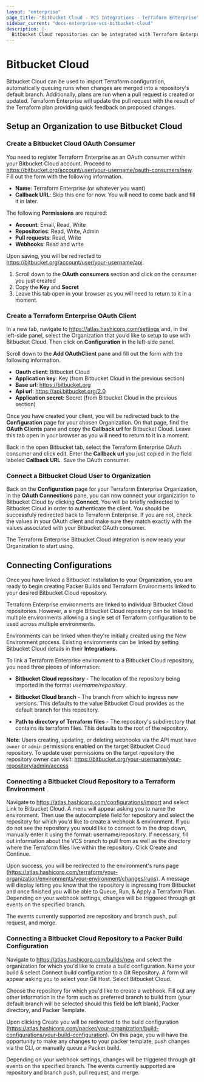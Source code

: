 ```yaml
---
layout: "enterprise"
page_title: "Bitbucket Cloud - VCS Integrations - Terraform Enterprise"
sidebar_current: "docs-enterprise-vcs-bitbucket-cloud"
description: |-
  Bitbucket Cloud repositories can be integrated with Terraform Enterprise by using push command.
---
```

# Bitbucket Cloud

Bitbucket Cloud can be used to import Terraform configuration, automatically
queuing runs when changes are merged into a repository's default branch.
Additionally, plans are run when a pull request is created or updated. Terraform
Enterprise will update the pull request with the result of the Terraform plan
providing quick feedback on proposed changes.

## Setup an Organization to use Bitbucket Cloud

### Create a Bitbucket Cloud OAuth Consumer

You need to register Terraform Enterprise as an OAuth consumer within your Bitbucket Cloud account. Proceed to https://bitbucket.org/account/user/your-username/oauth-consumers/new. Fill out the form with the following information.

- **Name**: Terraform Enterprise (or whatever you want)
- **Callback URL**: Skip this one for now. You will need to come back and fill it in later.

The following **Permissions** are required:

- **Account**: Email, Read, Write
- **Repositories**: Read, Write, Admin
- **Pull requests**: Read, Write
- **Webhooks**: Read and write

Upon saving, you will be redirected to https://bitbucket.org/account/user/your-username/api. 

1. Scroll down to the **OAuth consumers** section and click on the consumer you just created
2. Copy the **Key** and **Secret**
3. Leave this tab open in your browser as you will need to return to it in a moment.

### Create a Terraform Enterprise OAuth Client

In a new tab, navigate to https://atlas.hashicorp.com/settings and, in the left-side panel, select the Organization that you’d like to setup to use with Bitbucket Cloud. Then click on **Configuration** in the left-side panel.

Scroll down to the **Add OAuthClient** pane and fill out the form with the following information.

- **Oauth client**: Bitbucket Cloud
- **Application key**: Key (from Bitbucket Cloud in the previous section)
- **Base url**: https://bitbucket.org
- **Api url**: https://api.bitbucket.org/2.0
- **Application secret**: Secret (from Bitbucket Cloud in the previous section)

Once you have created your client, you will be redirected back to the **Configuration** page for your chosen Organization. On that page, find the **OAuth Clients** pane and copy the **Callback url** for Bitbucket Cloud. Leave this tab open in your browser as you will need to return to it in a moment.

Back in the open Bitbucket tab, select the Terraform Enterprise OAuth consumer and click edit. Enter the **Callback url** you just copied in the field labeled **Callback URL**. Save the OAuth consumer.

### Connect a Bitbucket Cloud User to Organization

Back on the **Configuration** page for your Terraform Enterprise Organization, in the **OAuth Connections** pane, you can now connect your organization to Bitbucket Cloud by clicking **Connect**. You will be briefly redirected to Bitbucket Cloud in order to authenticate the client. You should be successfuly redirected back to Terraform Enterprise. If you are not, check the values in your OAuth client and make sure they match exactly with the values associated with your Bitbucket OAuth consumer.

The Terraform Enterprise Bitbucket Cloud integration is now ready your Organization to start using.

## Connecting Configurations

Once you have linked a Bitbucket installation to your Organization,
you are ready to begin creating Packer Builds and Terraform Environments linked
to your desired Bitbucket Cloud repository.

Terraform Enterprise environments are linked to individual Bitbucket Cloud repositories.
However, a single Bitbucket Cloud repository can be linked to multiple environments
allowing a single set of Terraform configuration to be used across multiple
environments.

Environments can be linked when they're initially created using the New
Environment process. Existing environments can be linked by setting Bitbucket Cloud
details in their **Integrations**.

To link a Terraform Enterprise environment to a Bitbucket Cloud repository, you need
three pieces of information:

- **Bitbucket Cloud repository** - The location of the repository being imported in the
format _username/repository_.

- **Bitbucket Cloud branch** - The branch from which to ingress new versions. This
defaults to the value Bitbucket Cloud provides as the default branch for this repository.

- **Path to directory of Terraform files** - The repository's subdirectory that
contains its terraform files. This defaults to the root of the repository.

**Note**: Users creating, updating, or deleting webhooks via the API must have `owner` or `admin` permissions enabled on the target Bitbucket Cloud repository. To update user permissions on the target repository the repository owner can visit: https://bitbucket.org/your-username/your-repository/admin/access

### Connecting a Bitbucket Cloud Repository to a Terraform Environment

Navigate to https://atlas.hashicorp.com/configurations/import and select Link to Bitbucket Cloud. A menu will appear asking you to name the environment. Then use the autocomplete field for repository and select the repository for which you'd like to create a webhook & environment. If you do not see the repository you would like to connect to in the drop down, manually enter it using the format: username/repository. If necessary, fill out information about the VCS branch to pull from as well as the directory where the Terraform files live within the repository. Click Create and Continue.

Upon success, you will be redirected to the environment's runs page (https://atlas.hashicorp.com/terraform/your-organization/environments/your-environment/changes/runs). A message will display letting you know that the repository is ingressing from Bitbucket and once finished you will be able to Queue, Run, & Apply a Terraform Plan. Depending on your webhook settings, changes will be triggered through git events on the specified branch.

The events currently supported are repository and branch push, pull request, and merge.

### Connecting a Bitbucket Cloud Repository to a Packer Build Configuration

Navigate to https://atlas.hashicorp.com/builds/new and select the organization for which you'd like to create a build configuration. Name your build & select Connect build configuration to a Git Repository. A form will appear asking you to select your Git Host. Select Bitbucket Cloud.

Choose the repository for which you'd like to create a webhook. Fill out any other information in the form such as preferred branch to build from (your default branch will be selected should this field be left blank), Packer directory, and Packer Template.

Upon clicking Create you will be redirected to the build configuration (https://atlas.hashicorp.com/packer/your-organization/build-configurations/your-build-configuration). On this page, you will have the opportunity to make any changes to your packer template, push changes via the CLI, or manually queue a Packer build.

Depending on your webhook settings, changes will be triggered through git events on the specified branch. The events currently supported are repository and branch push, pull request, and merge.
